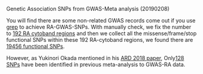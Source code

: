 Genetic Association SNPs from GWAS-Meta analysis (20190208)

You will find there are some non-related GWAS records come out if you use [grep](Grep_RA.GWAS_Catalog.md) to achieve RA-GWAS-SNPs. With manually check, we fix the number to [192 RA cytoband regions](RA-GWAS-Cytoband.hg19.bed) and then we collect all the missense/frame/stop functional SNPs within these 192 RA-cytoband regions, we found there are [19456 functional SNPs](gnomad.exomes.r2.1.sites.rec.RA-GWAS-Cytoband.hg19.vcf.bed). 

However, as Yukinori Okada mentioned in his [ARD 2018 paper](https://ard.bmj.com/content/early/2018/12/08/annrheumdis-2018-213678), Only[128 SNPs](../GWAS/GWAS-Meta-128-SNPs.20190208.vcf) have been identified in previous meta-analysis to GWAS-RA data. 
